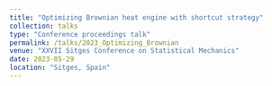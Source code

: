 ```yaml
---
title: "Optimizing Brownian heat engine with shortcut strategy"
collection: talks
type: "Conference proceedings talk"
permalink: /talks/2023_Optimizing_Brownian
venue: "XXVII Sitges Conference on Statistical Mechanics"
date: 2023-05-29
location: "Sitges, Spain"
---
```

